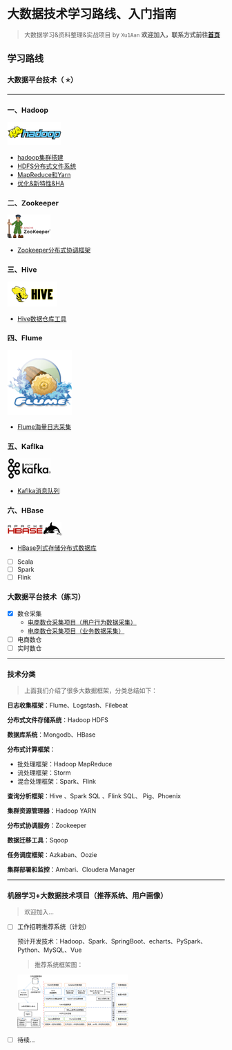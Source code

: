 # 大数据技术学习路线、入门指南

> 大数据学习&资料整理&实战项目 by `Xu1Aan`  **欢迎加入，联系方式前往[首页](https://github.com/Xu1Aan)**

## 学习路线

### 大数据平台技术（ :star:）

---

### 一、Hadoop

<div align=left><img src=".\picture\hadoop_logo.png" width="25%"/></div>

- [hadoop集群搭建](./01_Hadoop/hadoop.md)
- [HDFS分布式文件系统](./01_Hadoop/hdfs.md)
- [MapReduce和Yarn](./01_Hadoop/MapReduce&Yarn.md)
- [优化&新特性&HA](./01_Hadoop/Hadoop优化&新特性.md)



### 二、Zookeeper

<div align=left><img src=".\picture\Apache_ZooKeeper_logo.png" width="20%"/></div>

- [Zookeeper分布式协调框架](./02_Zookeeper/Zookeeper.md)



### 三、Hive

<div align=left><img src=".\picture\Hive_logo.png" width="23%"/></div>

- [Hive数据仓库工具](./03_Hive/Hive.md)



### 四、Flume

<div align=left><img src=".\picture\flume-logo.png" width="150px" height="150px"/></div>

- [Flume海量日志采集](./04_Flume/Flume.md)



### 五、Kaflka

<div align=left><img src=".\picture\kafka-logo.jpg" width="20%"/></div>

- [Kaflka消息队列](./05_Kaflka/Kaflka.md)



### 六、HBase

<div align=left><img src=".\picture\hbase_logo_with_orca_large.png" width="25%"/></div>

- [HBase列式存储分布式数据库](./06_HBase)



- [ ] Scala
- [ ] Spark
- [ ] Flink

### 大数据平台技术（练习）

- [x] 数仓采集
  - [电商数仓采集项目（用户行为数据采集）](./10_Porject/01_数仓采集/数仓采集(用户行为数据仓库).md)
  - [电商数仓采集项目（业务数据采集）](./10_Porject/01_数仓采集/数仓采集(系统业务数据仓库).md)
- [ ] 电商数仓
- [ ] 实时数仓

---

### **技术分类**

> 上面我们介绍了很多大数据框架，分类总结如下：

**日志收集框架**：Flume、Logstash、Filebeat

**分布式文件存储系统**：Hadoop HDFS

**数据库系统**：Mongodb、HBase

**分布式计算框架**：

+ 批处理框架：Hadoop MapReduce
+ 流处理框架：Storm
+ 混合处理框架：Spark、Flink

**查询分析框架**：Hive 、Spark SQL 、Flink SQL、 Pig、Phoenix 

**集群资源管理器**：Hadoop YARN

**分布式协调服务**：Zookeeper

**数据迁移工具**：Sqoop

**任务调度框架**：Azkaban、Oozie

**集群部署和监控**：Ambari、Cloudera Manager

---

### 机器学习+大数据技术项目（推荐系统、用户画像）

> 欢迎加入...

- [ ] 工作招聘推荐系统（计划）

  预计开发技术：Hadoop、Spark、SpringBoot、echarts、PySpark、Python、MySQL、Vue

  > 推荐系统框架图：

  <img src=".\01_Hadoop\picture\推荐系统框架图.png" style="zoom:25%;" />

- [ ] 待续...

